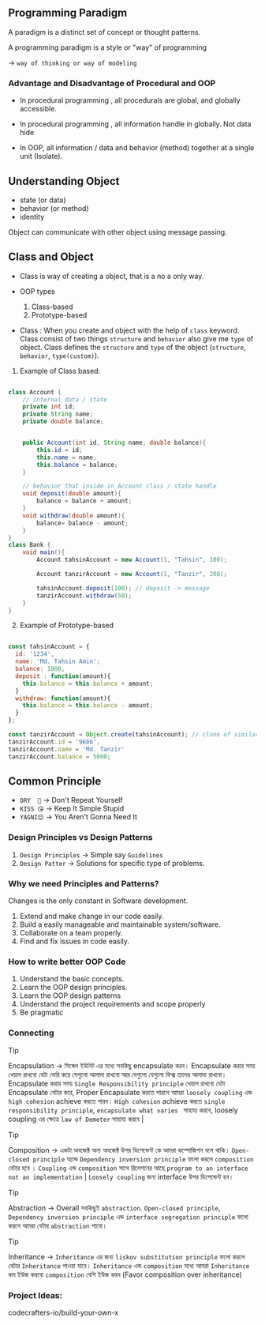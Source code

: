 ## Programming Paradigm

A paradigm is a distinct set of concept or thought patterns.

A programming paradigm is a style or "way" of programming

&rarr; `way of thinking or way of modeling`

### Advantage and Disadvantage of Procedural and OOP

- In procedural programming , all procedurals are global, and globally accessible.

- In procedural programming , all information handle in globally. Not data hide

* In OOP, all information / data and behavior (method) together at a single unit (Isolate).

## Understanding Object

- state (or data)
- behavior (or method)
- identity

Object can communicate with other object using message passing.

## Class and Object

- Class is way of creating a object, that is a no a only way.

- OOP types

  1. Class-based
  2. Prototype-based

* Class : When you create and object with the help of `class` keyword. Class consist of two things `structure` and `behavior` also give me `type` of object. Class defines the `structure` and `type` of the object (`structure`, `behavior`, `type(custom)`).

1. Example of Class based:

```java

class Account {
    // internal data / state
    private int id;
    private String name;
    private double balance;


    public Account(int id, String name, double balance){
        this.id = id;
        this.name = name;
        this.balance = balance;
    }

    // behavior that inside in Account class / state handle
    void deposit(double amount){
        balance = balance + amount;
    }
    void withdraw(double amount){
        balance= balance - amount;
    }
}
class Bank {
    void main(){
        Account tahsinAccount = new Account(1, "Tahsin", 100);

        Account tanzirAccount = new Account(1, "Tanzir", 200);

        tahsinAccount.deposit(100); // deposit -> message
        tanzirAccount.withdraw(50);
    }
}

```

2. Example of Prototype-based

```js

const tahsinAccount = {
  id: '1234',
  name: 'Md. Tahsin Amin';
  balance: 1000,
  deposit : function(amount){
    this.balance = this.balance + amount;
  }
  withdraw: function(amount){
    this.balance = this.balance - amount;
  }
};

const tanzirAccount = Object.create(tahsinAccount); // clone of similar structure like tahsinAccount
tanzirAccount.id = '9686',
tanzirAccount.name = 'Md. Tanzir'
tanzirAccount.balance = 5000;

```

## Common Principle

- `DRY  😬` &rarr; Don't Repeat Yourself
- `KISS 😘` &rarr; Keep It Simple Stupid
- `YAGNI😊` &rarr; You Aren't Gonna Need It

### Design Principles vs Design Patterns

1. `Design Principles` &rarr; Simple say `Guidelines`
2. `Design Patter` &rarr; Solutions for specific type of problems.

### Why we need Principles and Patterns?

Changes is the only constant in Software development.

1. Extend and make change in our code easily.
2. Build a easily manageable and maintainable system/software.
3. Collaborate on a team properly.
4. Find and fix issues in code easily.

### How to write better OOP Code

1. Understand the basic concepts.
2. Learn the OOP design principles.
3. Learn the OOP design patterns
4. Understand the project requirements and scope properly
5. Be pragmatic

### Connecting

> [!TIP]
> Encapsulation &rarr; সিঙ্গেল ইউনিট এর মধ্যে সবকিছু encapsulate করব। Encapsulate করার সময় খেয়াল রাখবো যেটা ভেরি করে সেগুলো আলাদা রাখবো আর যেগুলো যেগুলো ফিক্স তাদের আলাদা রাখবো। Encapsulate করার সময় `Single Responsibility principle` খেয়াল রাখবো যেটা Encapsulate বেটার করে, Proper Encapsulate করতে পারলে আমরা `loosely coupling` এন্ড `high cohesion` achieve করতে পারব। `High cohesion` achieve করতে  `single responsibility principle`, `encapsulate what varies ` সাহায্য করবে, loosely coupling এর ক্ষেত্রে `law of Demeter` সাহায্য করবে |

> [!TIP]
> Composition &rarr; একটা অবজেক্ট অন্য অবজেক্ট উপর ডিপেন্ডেন্ট কে আমরা কম্পোজিশন বলে থাকি। `Open-closed principle` অ্যান্ড `Dependency inversion principle` ফলো করলে `composition` বেটার হবে । `Coupling` এন্ড `composition` সাথে রিলেশনের আছে `program to an interface not an implementation` | `Loosely coupling` জন্য interface উপর ডিপেন্ডেন্ট হব।

> [!TIP]
> Abstraction &rarr; Overall সবকিছুই `abstraction`. `Open-closed principle`, `Dependency inversion principle` এন্ড `interface segregation principle` ফলো করলে আমরা বেটার `abstraction` পাবো।

> [!TIP]
> Inheritance &rarr; `Inheritance` এর জন্য `liskov substitution principle` ফলো করলে বেটার `Inheritance` পাওয়া যাবে। `Inheritance` এন্ড `composition` মধ্যে আমরা `Inheritance` কম ইউজ করবো `composition` বেশি ইউজ করব (Favor composition over inheritance)

### Project Ideas:

codecrafters-io/build-your-own-x
